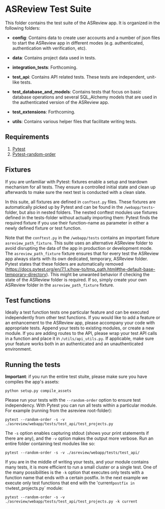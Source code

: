 # ASReview Test Suite

This folder contains the test suite of the ASReview app. It is organized in the following folders:

* __config__: Contains data to create user accounts and a number of json files to start the ASReview app in different modes (e.g. authenticated, authentication with verification, etc).

* __data__: Contains project data used in tests.

* __integration_tests__: Forthcoming.

* __test_api__: Contains API related tests. These tests are independent, unit-like tests.

* __test_database_and_models__: Contains tests that focus on basic database operations and several SQL_Alchemy models that are used in the authenticated version of the ASReview app.

* __test_extensions__: Forthcoming.

* __utils__: Contains various helper files that facilitate writing tests.

## Requirements

1. [Pytest](https://docs.pytest.org/)
2. [Pytest-random-order](https://github.com/jbasko/pytest-random-order)

## Fixtures

If you are unfamiliar with Pytest: fixtures enable a setup and teardown mechanism for all tests. They ensure a controlled initial state and clean up afterwards to make sure the next test is conducted with a clean slate. 

In this suite, all fixtures are defined in `conftest.py` files. These fixtures are automatically picked up by Pytest and can be found in the `/webapp/tests`-folder, but also in nested folders. The nested conftest modules use fixtures defined in the tests-folder without actually importing them: Pytest finds the required fixture if you use their function-name as parameter in either a newly defined fixture or test function.

Note that the `conftest.py` in the `/webapp/tests` contains an important fixture `asreview_path_fixture`. This suite uses an alternative ASReview folder to avoid disrupting the data of the app in production or development mode. The `asreview_path_fixture` fixture ensures that for every test the ASReview app always starts with its own dedicated, temporary, ASReview folder. Pytest states that these folders are automatically removed (https://docs.pytest.org/en/7.1.x/how-to/tmp_path.html#the-default-base-temporary-directory). This might be unwanted behavior if checking the state of the ASReview folder is required. If so, simply create your own ASReview folder in the `asreview_path_fixture` fixture.

## Test functions

Ideally a test function tests one particular feature and can be executed independently from other test functions. If you would like to add a feature or an enhancement to the ASReview app, please accompany your code with appropriate tests. Append your tests to existing modules, or create a new module. If you are adding routes to the API, please wrap your test API calls in a function and place it in `/utils/api_utils.py`. If applicable, make sure your feature works both in an authenticated and an unauthenticated environment.

## Running the tests

__Important__: if you run the entire test stuite, please make sure you have compiles the app's assets:
```
python setup.py compile_assets
```

Please run your tests with the `--random-order` option to ensure test independency. With Pytest you can run all tests within a particular module. For example (running from the asreview root-folder):

```
pytest --random-order -s -v ./asreview/webapp/tests/test_api/test_projects.py
```

The `-s` option enables capturing stdout (shows your print statements if there are any), and the `-v` option makes the output more verbose. Run an entire folder containing test modules like so:

```
pytest --random-order -s -v ./asreview/webapp/tests/test_api/
```

If you are in the middle of writing your tests, and your module contains many tests, it is more efficient to run a small cluster or a single test. One of the many possibilities is the `-k` option that executes only tests with a function name that ends with a certain postfix. In the next example we execute only test functions that end with the 'current` postfix in the `test_projects.py` module:

```
pytest --random-order -s -v ./asreview/webapp/tests/test_api/test_projects.py -k current
```
